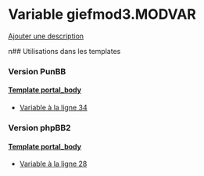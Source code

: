 # Variable giefmod3.MODVAR
[Ajouter une description](https://fa-tvars.appspot.com/giefmod3.MODVAR)

n## Utilisations dans les templates

### Version PunBB

#### [Template portal_body](punbb/portal_body.md)
* [Variable à la ligne 34](../punbb/portal_body.tpl#L34)

### Version phpBB2

#### [Template portal_body](subsilver/portal_body.md)
* [Variable à la ligne 28](../subsilver/portal_body.tpl#L28)